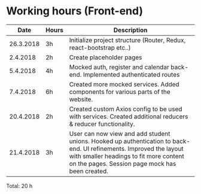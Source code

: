 # Working hours (Front-end)

| Date      | Hours | Description                                                                                                                                                                                                     |
| --------- | ----- | --------------------------------------------------------------------------------------------------------------------------------------------------------------------------------------------------------------- |
| 26.3.2018 | 3h    | Initialize project structure (Router, Redux, react-bootstrap etc..)                                                                                                                                             |
| 2.4.2018  | 2h    | Create placeholder pages                                                                                                                                                                                        |
| 5.4.2018  | 4h    | Mocked auth, register and calendar back-end. Implemented authenticated routes                                                                                                                                   |
| 7.4.2018  | 6h    | Created more mocked services. Added components for various parts of the website.                                                                                                                                |
| 20.4.2018 | 2h    | Created custom Axios config to be used with services. Created additional reducers & reducer functionality.                                                                                                      |
| 21.4.2018 | 3h    | User can now view and add student unions. Hooked up authentication to back-end. UI refinements. Improved the layout with smaller headings to fit more content on the pages. Session page mock has been created. |

Total: 20 h
